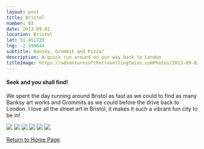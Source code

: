 ```yaml
---
layout: post
title: Bristol
number: 93
date: 2013-09-02
location: Bristol
lat: 51.451720
lng: -2.599644
subtitle: Bansky, Grommit and Pizza!
description: A quick run around on our way back to London
titleImage: https://adventuresofthetravellingtwins.comPhotos/2013-09-02-Bristol/IMG_3937.JPG
---
```


<h4>Seek and you shall find!</h4>

We spent the day running around Bristol as fast as we could to find as many Banksy art works and Grommits as we could before the drive back to London.
I love all the street art in Bristol, it makes it such a vibrant fun city to be in!

<img src="https://adventuresofthetravellingtwins.com/Photos/2013-09-02-Bristol/IMG_3907.JPG" class="image1">
<img src="https://adventuresofthetravellingtwins.com/Photos/2013-09-02-Bristol/P1010086.JPG" class="image1">
<img src="https://adventuresofthetravellingtwins.comPhotos/2013-09-02-Bristol/P1010177.JPG" class="image1">
<img src="https://adventuresofthetravellingtwins.comPhotos/2013-09-02-Bristol/P1010155.JPG" class="image1">
<img src="https://adventuresofthetravellingtwins.comPhotos/2013-09-02-Bristol/IMG_3950.JPG" class="image1">
<img src="https://adventuresofthetravellingtwins.comPhotos/2013-09-02-Bristol/IMG_3955.JPG" class="image1">


<a href="https://adventuresofthetravellingtwins.com/">Return to Home Page</a>
